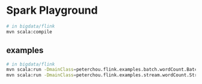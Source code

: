 # Spark Playground

``` bash
# in bigdata/flink
mvn scala:compile
```

## examples

``` bash
# in bigdata/flink
mvn scala:run -DmainClass=peterchou.flink.examples.batch.wordCount.BatchWordCount
mvn scala:run -DmainClass=peterchou.flink.examples.stream.wordCount.StreamWordCount
```

